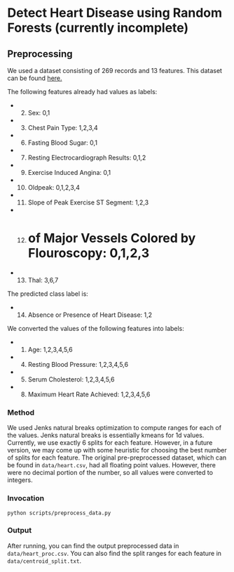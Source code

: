 # Detect Heart Disease using Random Forests (currently incomplete)

## Preprocessing

We used a dataset consisting of 269 records and 13 features. This dataset can be found [here.](http://archive.ics.uci.edu/ml/datasets/Statlog+%28Heart%29)

The following features already had values as labels:
- 2. Sex: 0,1
- 3. Chest Pain Type: 1,2,3,4
- 6. Fasting Blood Sugar: 0,1
- 7. Resting Electrocardiograph Results: 0,1,2
- 9. Exercise Induced Angina: 0,1
- 10. Oldpeak: 0,1,2,3,4
- 11. Slope of Peak Exercise ST Segment: 1,2,3
- 12. # of Major Vessels Colored by Flouroscopy: 0,1,2,3
- 13. Thal: 3,6,7

The predicted class label is:
- 14. Absence or Presence of Heart Disease: 1,2

We converted the values of the following features into labels:
- 1. Age: 1,2,3,4,5,6
- 4. Resting Blood Pressure: 1,2,3,4,5,6
- 5. Serum Cholesterol: 1,2,3,4,5,6
- 8. Maximum Heart Rate Achieved: 1,2,3,4,5,6

### Method

We used Jenks natural breaks optimization to compute ranges for each of the values.
Jenks natural breaks is essentially kmeans for 1d values. Currently, we use exactly
6 splits for each feature. However, in a future version, we may come up with some
heuristic for choosing the best number of splits for each feature. The original
pre-preprocessed dataset, which can be found in `data/heart.csv`, had all floating
point values. However, there were no decimal portion of the number, so all values
were converted to integers.

### Invocation

`python scripts/preprocess_data.py`


### Output
After running, you can find the output preprocessed data in `data/heart_proc.csv`. You can also find
the split ranges for each feature in `data/centroid_split.txt`.
